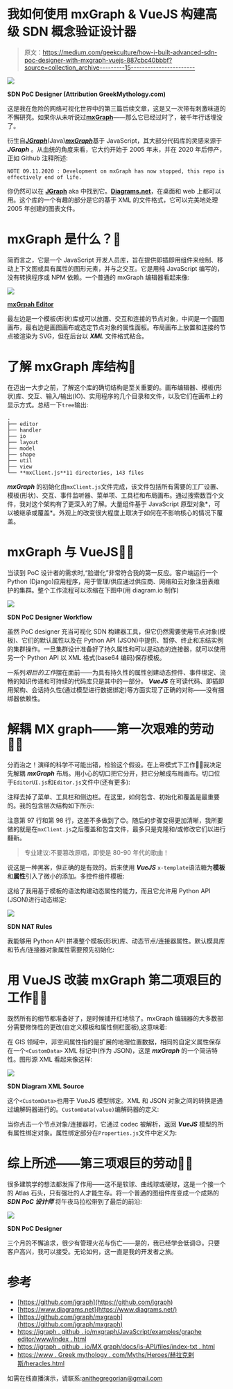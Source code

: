 # 我如何使用 mxGraph & VueJS 构建高级 SDN 概念验证设计器

> 原文：<https://medium.com/geekculture/how-i-built-advanced-sdn-poc-designer-with-mxgraph-vuejs-887cbc40bbbf?source=collection_archive---------15----------------------->

![](img/021b455485be00f401a91b54f8fc9640.png)

**SDN PoC Designer (Attribution GreekMythology.com)**

这是我在危险的网络可视化世界中的第三篇后续文章，这是又一次带有刺激味道的不懈研究。如果你从未听说过[**mxGraph**](https://jgraph.github.io/mxgraph/)——那么它已经过时了，被千年行话埋没了。

衍生自[***JGraph***](https://github.com/jgraph)(Java)[***mxGraph***](https://github.com/jgraph/mxgraph)基于 JavaScript，其大部分代码库的灵感来源于 ***JGraph*** 。从血统的角度来看，它大约开始于 2005 年末，并在 2020 年后停产，正如 Github 注释所述:

```
NOTE 09.11.2020 : Development on mxGraph has now stopped, this repo is effectively end of life.
```

你仍然可以在 [**JGraph**](https://github.com/jgraph) aka 中找到它。[**Diagrams.net**](https://www.diagrams.net/)，在桌面和 web 上都可以用。这个库的一个有趣的部分是它的基于 XML 的文件格式，它可以完美地处理 2005 年创建的图表文件。

# mxGraph 是什么？🤨

简而言之，它是一个 JavaScript 开发人员库，旨在提供即插即用组件来绘制、移动上下文图或具有属性的图形元素，并与之交互。它是用纯 JavaScript 编写的，没有转换程序或 NPM 依赖。一个普通的 mxGraph 编辑器看起来像:

![](img/e760e9857ebc1cf98e285113f3e1554b.png)

[**mxGrpah Editor**](https://jgraph.github.io/mxgraph/javascript/examples/grapheditor/www/index.html)

最左边是一个模板(形状)库或可以放置、交互和连接的节点对象，中间是一个画图画布，最右边是画图画布或选定节点对象的属性面板。布局画布上放置和连接的节点被渲染为 SVG，但在后台以 ***XML*** 文件格式粘合。

# 了解 mxGraph 库结构🧐

在迈出一大步之前，了解这个库的确切结构是至关重要的。画布编辑器、模板(形状)库、交互、输入/输出(IO)、实用程序的几个目录和文件，以及它们在画布上的显示方式。总结一下`tree`输出:

```
.
├── editor
├── handler
├── io
├── layout
├── model
├── shape
├── util
├── view
└── **mxClient.js**11 directories, 143 files
```

***mxGraph*** 的初始化由`mxClient.js`文件完成，该文件包括所有需要的工厂设置、模板(形状)、交互、事件监听器、菜单项、工具栏和布局画布。通过搜索数百个文件，我对这个架构有了更深入的了解。大量组件基于 JavaScript 原型对象*，可以被继承或覆盖*。外观上的改变很大程度上取决于如何在不影响核心的情况下覆盖。

# mxGraph 与 VueJS🤦🏻

当读到 PoC 设计者的需求时,“脸谱化”非常符合我的第一反应。客户端运行一个 Python (Django)应用程序，用于管理/供应通过供应商、网络和云对象注册表维护的集群。整个工作流程可以浓缩在下图中(用 diagram.io 制作)

![](img/1915faf9efeaa9404339d3d7eb07682b.png)

**SDN PoC Designer Workflow**

虽然 PoC designer 充当可视化 SDN 构建器工具，但它仍然需要使用节点对象(模板)、它们的默认属性以及在 Python API (JSON)中提供、暂停、终止和冻结实例的集群操作。一旦集群设计准备好了持久属性和可以是动态的连接器，就可以使用另一个 Python API 以 XML 格式(base64 编码)保存模板。

一系列*艰巨的工作*摆在面前——为具有持久性的属性创建动态控件、事件绑定、流畅的知识传递和可持续的代码库只是其中的一部分。 ***VueJS*** 在可读代码、即插即用架构、会话持久性(通过模型进行数据绑定)等方面实现了正确的对称——没有捆绑器依赖性。

# 解耦 MX graph——第一次艰难的劳动💪🏻

分而治之！演绎的科学不可能出错，检验这个假设。在上帝模式下工作🤞🏻我决定先解耦 ***mxGraph*** 布局。用小心的切口把它分开，把它分解成布局画布。切口位于`EditorUI.js`和`Editor.js`文件中(还有更多):

注释去掉了菜单、工具栏和侧边栏。在这里，如何包含、初始化和覆盖是最重要的。我的包含层次结构如下所示:

注意第 97 行和第 98 行，这差不多做到了😊。随后的步骤变得更加清晰，我所要做的就是在`mxClient.js`之后覆盖和包含文件，最多只是克隆和/或修改它们以进行翻新。

> 专业建议:不要篡改原唱，即使是 80-90 年代的歌曲！

说这是一种黑客，但正确的是有效的。后来使用 ***VueJS*** `x-template`语法糖为**模板**和**属性**引入了微小的添加。多控件组件模板:

这给了我用基于模板的语法构建动态属性的能力，而且它允许用 Python API (JSON)进行动态绑定:

![](img/72a8d54fa9e04f7689eea7663d2e5e1e.png)

**SDN NAT Rules**

我能够用 Python API 拼凑整个模板(形状)库、动态节点/连接器属性。默认模具库和节点/连接器对象属性需要预先初始化:

# 用 VueJS 改装 mxGraph 第二项艰巨的工作💪🏻

既然所有的细节都准备好了，是时候铺开红地毯了。mxGraph 编辑器的大多数部分需要修饰性的更改(自定义模板和属性侧栏面板),这意味着:

在 GIS 领域中，非空间属性指的是扩展的地理位置数据，相同的自定义属性保存在一个`<CustomData>` XML 标记中(作为 JSON)，这是 ***mxGraph*** 的一个简洁特性。图形源 XML 看起来像这样:

![](img/281209a910bf29130d29d8a04a80a5cc.png)

**SDN Diagram XML Source**

这个`<CustomData>`也用于 VueJS 模型绑定。XML 和 JSON 对象之间的转换是通过编解码器进行的。`CustomData(value)`编解码器的定义:

当你点击一个节点对象/连接器时，它通过 codec 被解析，返回 ***VueJS*** 模型的所有属性绑定对象。属性绑定部分在`Properties.js`文件中定义为:

# 综上所述——第三项艰巨的劳动💪🏻

很多建筑学的想法都发挥了作用——这不是软球、曲线球或硬球，这是一个接一个的 Atlas 石头，只有强壮的人才能生存。将一个普通的图组件库变成一个成熟的 ***SDN PoC 设计师*** 将午夜马拉松带到了最后的前沿:

![](img/40b11a8a4c213c7681c1208c6c1ad857.png)

**SDN PoC Designer**

三个月的不懈追求，很少有管理火花与伤亡——是的，我已经学会低调😉。只要客户高兴，我可以接受。无论如何，这一直是我的开发者之旅。

# 参考

*   [https://github.com/jgraph](https://github.com/jgraph)
*   [https://www.diagrams.net](https://www.diagrams.net/)
*   [https://github.com/jgraph/mxgraph](https://github.com/jgraph/mxgraph)
*   [https://jgraph . github . io/mxgraph/JavaScript/examples/graphe editor/www/index . html](https://jgraph.github.io/mxgraph/javascript/examples/grapheditor/www/index.html)
*   [https://jgraph . github . io/MX graph/docs/js-API/files/index-txt . html](https://jgraph.github.io/mxgraph/docs/js-api/files/index-txt.html)
*   [https://www . Greek mythology . com/Myths/Heroes/赫拉克剌斯/heracles.html](https://www.greekmythology.com/Myths/Heroes/Heracles/heracles.html)

如需在线直播演示，请联系:[anithegregorian@gmail.com](mailto:anithegregorian@gmail.com)